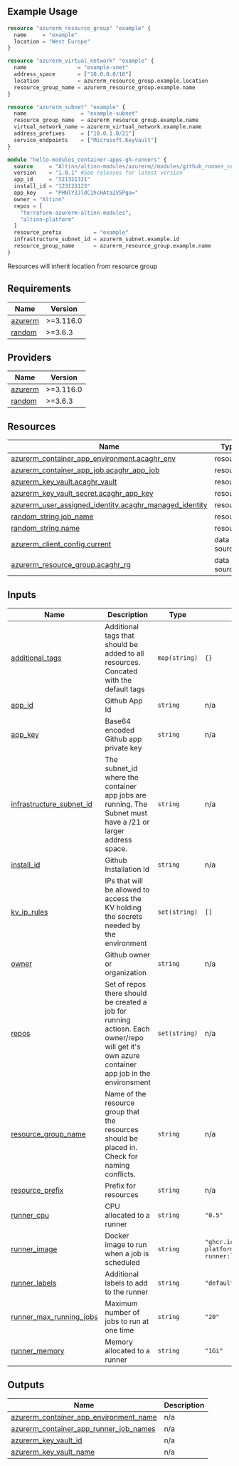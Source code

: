 ## Example Usage

```terraform
resource "azurerm_resource_group" "example" {
  name     = "example"
  location = "West Europe"
}

resource "azurerm_virtual_network" "example" {
  name                = "example-vnet"
  address_space       = ["10.0.0.0/16"]
  location            = azurerm_resource_group.example.location
  resource_group_name = azurerm_resource_group.example.name
}

resource "azurerm_subnet" "example" {
  name                 = "example-subnet"
  resource_group_name  = azurerm_resource_group.example.name
  virtual_network_name = azurerm_virtual_network.example.name
  address_prefixes     = ["10.0.1.0/21"]
  service_endpoints    = ["Microsoft.KeyVault"]
}

module "hello-modules_container-apps-gh-runners" {
  source     = "Altinn/altinn-modules/azurerm//modules/github_runner_container_app_jobs"
  version    = "1.0.1" #See releases for latest version
  app_id     = "321321321"
  install_id = "123123123"
  app_key    = "PHNlY3JldC1hcHAta2V5Pgo="
  owner = "Altinn"
  repos = [
    "terraform-azurerm-altinn-modules",
    "altinn-platform"
  ]
  resource_prefix          = "example"
  infrastructure_subnet_id = azurerm_subnet.example.id
  resource_group_name      = azurerm_resource_group.example.name
}
```

Resources will inherit location from resource group

## Requirements

| Name | Version |
|------|---------|
| <a name="requirement_azurerm"></a> [azurerm](#requirement\_azurerm) | >=3.116.0 |
| <a name="requirement_random"></a> [random](#requirement\_random) | >=3.6.3 |

## Providers

| Name | Version |
|------|---------|
| <a name="provider_azurerm"></a> [azurerm](#provider\_azurerm) | >=3.116.0 |
| <a name="provider_random"></a> [random](#provider\_random) | >=3.6.3 |

## Resources

| Name | Type |
|------|------|
| [azurerm_container_app_environment.acaghr_env](https://registry.terraform.io/providers/hashicorp/azurerm/latest/docs/resources/container_app_environment) | resource |
| [azurerm_container_app_job.acaghr_app_job](https://registry.terraform.io/providers/hashicorp/azurerm/latest/docs/resources/container_app_job) | resource |
| [azurerm_key_vault.acaghr_vault](https://registry.terraform.io/providers/hashicorp/azurerm/latest/docs/resources/key_vault) | resource |
| [azurerm_key_vault_secret.acaghr_app_key](https://registry.terraform.io/providers/hashicorp/azurerm/latest/docs/resources/key_vault_secret) | resource |
| [azurerm_user_assigned_identity.acaghr_managed_identity](https://registry.terraform.io/providers/hashicorp/azurerm/latest/docs/resources/user_assigned_identity) | resource |
| [random_string.job_name](https://registry.terraform.io/providers/hashicorp/random/latest/docs/resources/string) | resource |
| [random_string.name](https://registry.terraform.io/providers/hashicorp/random/latest/docs/resources/string) | resource |
| [azurerm_client_config.current](https://registry.terraform.io/providers/hashicorp/azurerm/latest/docs/data-sources/client_config) | data source |
| [azurerm_resource_group.acaghr_rg](https://registry.terraform.io/providers/hashicorp/azurerm/latest/docs/data-sources/resource_group) | data source |

## Inputs

| Name | Description | Type | Default | Required |
|------|-------------|------|---------|:--------:|
| <a name="input_additional_tags"></a> [additional\_tags](#input\_additional\_tags) | Additional tags that should be added to all resources. Concated with the default tags | `map(string)` | `{}` | no |
| <a name="input_app_id"></a> [app\_id](#input\_app\_id) | Github App Id | `string` | n/a | yes |
| <a name="input_app_key"></a> [app\_key](#input\_app\_key) | Base64 encoded Github app private key | `string` | n/a | yes |
| <a name="input_infrastructure_subnet_id"></a> [infrastructure\_subnet\_id](#input\_infrastructure\_subnet\_id) | The subnet\_id where the container app jobs are running. The Subnet must have a /21 or larger address space. | `string` | n/a | yes |
| <a name="input_install_id"></a> [install\_id](#input\_install\_id) | Github Installation Id | `string` | n/a | yes |
| <a name="input_kv_ip_rules"></a> [kv\_ip\_rules](#input\_kv\_ip\_rules) | IPs that will be allowed to access the KV holding the secrets needed by the environment | `set(string)` | `[]` | no |
| <a name="input_owner"></a> [owner](#input\_owner) | Github owner or organization | `string` | n/a | yes |
| <a name="input_repos"></a> [repos](#input\_repos) | Set of repos there should be created a job for running actiosn. Each owner/repo will get it's own azure container app job in the environsment | `set(string)` | n/a | yes |
| <a name="input_resource_group_name"></a> [resource\_group\_name](#input\_resource\_group\_name) | Name of the resource group that the resources should be placed in. Check for naming conflicts. | `string` | n/a | yes |
| <a name="input_resource_prefix"></a> [resource\_prefix](#input\_resource\_prefix) | Prefix for resources | `string` | n/a | yes |
| <a name="input_runner_cpu"></a> [runner\_cpu](#input\_runner\_cpu) | CPU allocated to a runner | `string` | `"0.5"` | no |
| <a name="input_runner_image"></a> [runner\_image](#input\_runner\_image) | Docker image to run when a job is scheduled | `string` | `"ghcr.io/Altinn/altinn-platform/gh-runner:latest"` | no |
| <a name="input_runner_labels"></a> [runner\_labels](#input\_runner\_labels) | Additional labels to add to the runner | `string` | `"default"` | no |
| <a name="input_runner_max_running_jobs"></a> [runner\_max\_running\_jobs](#input\_runner\_max\_running\_jobs) | Maximum number of jobs to run at one time | `string` | `"20"` | no |
| <a name="input_runner_memory"></a> [runner\_memory](#input\_runner\_memory) | Memory allocated to a runner | `string` | `"1Gi"` | no |

## Outputs

| Name | Description |
|------|-------------|
| <a name="output_azurerm_container_app_environment_name"></a> [azurerm\_container\_app\_environment\_name](#output\_azurerm\_container\_app\_environment\_name) | n/a |
| <a name="output_azurerm_container_app_runner_job_names"></a> [azurerm\_container\_app\_runner\_job\_names](#output\_azurerm\_container\_app\_runner\_job\_names) | n/a |
| <a name="output_azurerm_key_vault_id"></a> [azurerm\_key\_vault\_id](#output\_azurerm\_key\_vault\_id) | n/a |
| <a name="output_azurerm_key_vault_name"></a> [azurerm\_key\_vault\_name](#output\_azurerm\_key\_vault\_name) | n/a |
